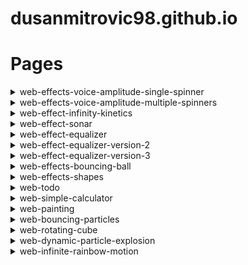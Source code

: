 # dusanmitrovic98.github.io

# Pages

<!--
<details>
<summary>grey-flow</summary>

[link](https://dusanmitrovic98.github.io/grey-flow)
-->
<!-- Description of the grey-flow project. -->
<!--
</details>
-->

<details>

  
<summary>web-effects-voice-amplitude-single-spinner</summary>
  
  [link](https://dusanmitrovic98.github.io/web-effects-voice-amplitude-single-spinner)
  
<!-- Description of the web-effects-voice-amplitude-single-spinner project. -->

</details>

<details>
  
<summary>web-effects-voice-amplitude-multiple-spinners</summary>
  
  [link](https://dusanmitrovic98.github.io/web-effects-voice-amplitude-multiple-spinners)
  
<!-- Description of the web-effects-voice-amplitude-multiple-spinners project. -->
  
</details>

<details>
  
<summary>web-effect-infinity-kinetics</summary>
  
  [link](https://dusanmitrovic98.github.io/web-effect-infinity-kinetics) 
  
<!-- Description of the web-effects-voice-amplitude-multiple-spinners project. -->
  
</details>

<details>
<summary>web-effect-sonar</summary>

  [link](https://dusanmitrovic98.github.io/web-effect-sonar)

<!-- Description of the web-effect-sonar project. -->

</details>

<details>
<summary>web-effect-equalizer</summary>

  [link](https://dusanmitrovic98.github.io/web-effect-equalizer)

<!-- Description of the web-effect-equalizer project. -->

</details>

<details>
<summary>web-effect-equalizer-version-2</summary>

  [link](https://dusanmitrovic98.github.io/web-effect-equalizer-version-2)

<!-- Description of the web-effect-equalizer-version-2 project. -->

</details>

<details>
  
<summary>web-effect-equalizer-version-3</summary>

  [link](https://dusanmitrovic98.github.io/web-effect-equalizer-version-3)
  
<!-- Description of the web-effect-equalizer-version-3 project. -->

</details>

<details>
  
<summary>web-effects-bouncing-ball</summary>

  [link](https://dusanmitrovic98.github.io/web-effects-bouncing-ball)
  
<!-- Description of the web-effects-bouncing-ball project. -->

</details>

<details>
  
<summary>web-effects-shapes</summary>

 [link](https://dusanmitrovic98.github.io/web-effects-shapes)
  
<!-- Description of the web-effects-shapes project. -->

</details>

<details>
  
<summary>web-todo</summary>

[link](https://dusanmitrovic98.github.io/web-todo)
  
<!-- Description of the web-todo project. -->

</details>

<details>
  
<summary>web-simple-calculator</summary>

[link](https://dusanmitrovic98.github.io/web-simple-calculator)
  
<!-- Description of the web-simple-calculator project. -->

</details>

<details>
  
<summary>web-painting</summary>

[link](https://dusanmitrovic98.github.io/web-painting)
  
<!-- Description of the web-spainting project. -->

</details>

<details>
  
<summary>web-bouncing-particles</summary>

[link](https://dusanmitrovic98.github.io/web-bouncing-particles)
  
<!-- Description of the web-bouncing-particles project. -->

</details>

<details>
  
<summary>web-rotating-cube</summary>

[link](https://dusanmitrovic98.github.io/web-rotating-cube) 
  
<!-- Description of the web-rotating-cube project. -->

</details>

<details>
  
<summary>web-dynamic-particle-explosion</summary>

[link](https://dusanmitrovic98.github.io/web-dynamic-particle-explosion) 
  
<!-- Description of the web-dynamic-particle-explosion project. -->

</details>

<details>
  
<summary>web-infinite-rainbow-motion</summary>

[link](https://dusanmitrovic98.github.io/web-dynamic-particle-explosion) 
  
<!-- Description of the web-dynamic-particle-explosion project. -->

</details>
